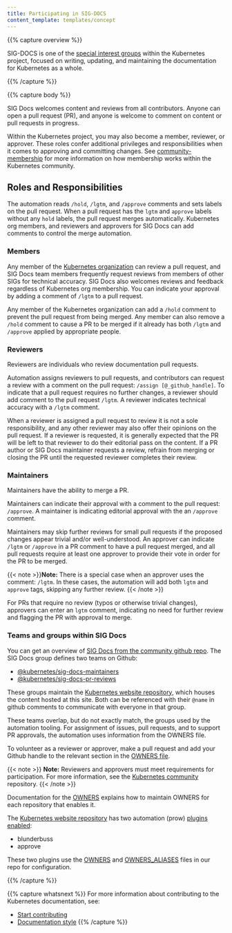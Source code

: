 ```yaml
---
title: Participating in SIG-DOCS
content_template: templates/concept
---
```


{{% capture overview %}}

SIG-DOCS is one of the [special interest groups](https://github.com/kubernetes/community/blob/master/sig-list.md) within the Kubernetes project, focused on writing, updating, and maintaining the documentation for Kubernetes as a whole.

{{% /capture %}}

{{% capture body %}}

SIG Docs welcomes content and reviews from all contributors. Anyone can open a pull request (PR), and anyone is welcome to comment on content or pull requests in progress.

Within the Kubernetes project, you may also become a member, reviewer, or approver.
These roles confer additional privileges and responsibilities when it comes to approving and committing changes.
See [community-membership](https://github.com/kubernetes/community/blob/master/community-membership.md) for more information on how membership works within the Kubernetes community.

## Roles and Responsibilities

The automation reads `/hold`, `/lgtm`, and `/approve` comments and sets labels on the pull request.
When a pull request has the `lgtm` and `approve` labels without any `hold` labels, the pull request merges automatically.
Kubernetes org members, and reviewers and approvers for SIG Docs can add comments to control the merge automation.

### Members

Any member of the [Kubernetes organization](https://github.com/kubernetes) can review a pull request, and SIG Docs team members frequently request reviews from members of other SIGs for technical accuracy.
SIG Docs also welcomes reviews and feedback regardless of Kubernetes org membership.
You can indicate your approval by adding a comment of `/lgtm` to a pull request.

Any member of the Kubernetes organization can add a `/hold` comment to prevent
the pull request from being merged. Any member can also remove a `/hold` comment
to cause a PR to be merged if it already has both `/lgtm` and `/approve` applied
by appropriate people.

### Reviewers

Reviewers are individuals who review documentation pull requests.

Automation assigns reviewers to pull requests, and contributors can request a review with a comment on the pull request: `/assign [@_github_handle]`.
To indicate that a pull request requires no further changes, a reviewer should add comment to the pull request `/lgtm`.
A reviewer indicates technical accuracy with a `/lgtm` comment.

When a reviewer is assigned a pull request to review it is not a sole responsibility, and any other reviewer may also offer their opinions on the pull request.
If a reviewer is requested, it is generally expected that the PR will be left to that reviewer to do their editorial pass on the content.
If a PR author or SIG Docs maintainer requests a review, refrain from merging or closing the PR until the requested reviewer completes their review.

### Maintainers

Maintainers have the ability to merge a PR.

Maintainers can indicate their approval with a comment to the pull request: `/approve`.
A maintainer is indicating editorial approval with the an `/approve` comment.

Maintainers may skip further reviews for small pull requests if the proposed changes appear trivial and/or well-understood.
An approver can indicate `/lgtm` or `/approve` in a PR comment to have a pull request merged, and all pull requests require at least one approver to provide their vote in order for the PR to be merged.

{{< note  >}}**Note:** There is a special case when an approver uses the comment: `/lgtm`. In these cases, the automation will add both `lgtm` and `approve` tags, skipping any further review.
{{< /note  >}}

For PRs that require no review (typos or otherwise trivial changes), approvers can enter an `lgtm` comment, indicating no need for further review and flagging the PR with approval to merge.

### Teams and groups within SIG Docs

You can get an overview of [SIG Docs from the community github repo](https://github.com/kubernetes/community/tree/master/sig-docs). 
The SIG Docs group defines two teams on Github:

 - [@kubernetes/sig-docs-maintainers](https://github.com/orgs/kubernetes/teams/sig-docs-maintainers)
 - [@kubernetes/sig-docs-pr-reviews](https://github.com/orgs/kubernetes/teams/sig-docs-pr-reviews)

These groups maintain the [Kubernetes website repository](https://github.com/kubernetes/website), which houses the content hosted at this site.
Both can be referenced with their `@name` in github comments to communicate with everyone in that group.

These teams overlap, but do not exactly match, the groups used by the automation tooling.
For assignment of issues, pull requests, and to support PR approvals, the automation uses information from the OWNERS file.

To volunteer as a reviewer or approver, make a pull request and add your Github handle to the relevant section in the [OWNERS file](https://github.com/kubernetes/community/blob/master/contributors/guide/owners.md).

{{< note  >}}
**Note:** Reviewers and approvers must meet requirements for participation.
For more information, see the [Kubernetes community](https://github.com/kubernetes/community/blob/master/community-membership.md#membership) repository.
{{< /note  >}}

Documentation for the [OWNERS](https://github.com/kubernetes/community/blob/master/contributors/guide/owners.md)
explains how to maintain OWNERS for each repository that enables it.

The [Kubernetes website repository](https://github.com/kubernetes/website) has two automation (prow) [plugins enabled](https://github.com/kubernetes/test-infra/blob/master/prow/plugins.yaml#L210):

- blunderbuss
- approve

These two plugins use the [OWNERS](https://github.com/kubernetes/website/blob/master/OWNERS) and [OWNERS_ALIASES](https://github.com/kubernetes/website/blob/master/OWNERS_ALIASES) files in our repo for configuration.

{{% /capture %}}

{{% capture whatsnext %}}
For more information about contributing to the Kubernetes documentation, see:

- [Start contributing](/docs/contribute/start/)
- [Documentation style](/docs/contribute/style/)
{{% /capture %}}


